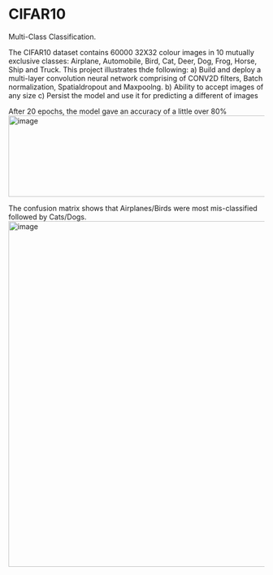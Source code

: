 # CIFAR10
Multi-Class Classification.

The CIFAR10 dataset contains 60000 32X32 colour images in 10 mutually exclusive classes: Airplane, Automobile, Bird, Cat, Deer, Dog, Frog, Horse, Ship and Truck.
This project illustrates thde following:
a) Build and deploy a multi-layer convolution neural network comprising of CONV2D filters, Batch normalization, Spatialdropout and Maxpoolng.
b) Ability to accept images of any size
c) Persist the model and use it for predicting a different of images

After 20 epochs, the model gave an accuracy of a little over 80%
<img width="1257" height="160" alt="image" src="https://github.com/user-attachments/assets/41b6ea30-01e4-4cd9-93b8-a2703987d829" />

The confusion matrix shows that Airplanes/Birds were most mis-classified followed by Cats/Dogs.
<img width="908" height="681" alt="image" src="https://github.com/user-attachments/assets/8e013abd-dfd4-47f3-b198-ce4f7b7b5f55" />
